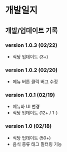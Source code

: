 # 개발일지

## 개발/업데이트 기록

### version 1.0.3 (02/22)

- 식당 업데이트 (3+)

### version 1.0.2 (02/20)

- 메뉴 버튼 클릭 버그 수정

### version 1.0.1 (02/19)

- 메뉴바 UI 변경
- 식당 업데이트 (12+ / 1-)

### version 1.0 (02/18)

- 식당 업데이트 (50+)
- 음식 종류 태그 필터링 기능
